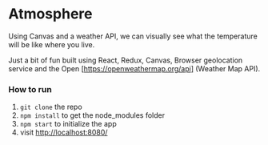 # Atmosphere

Using Canvas and a weather API, we can visually see what the temperature will be like where you live.

Just a bit of fun built using React, Redux, Canvas, Browser geolocation service and the Open [https://openweathermap.org/api] (Weather Map API). 

### How to run

1. `git clone` the repo
2. `npm install` to get the node_modules folder
3. `npm start` to initialize the app
4. visit [http://localhost:8080/](http://localhost:8080/)